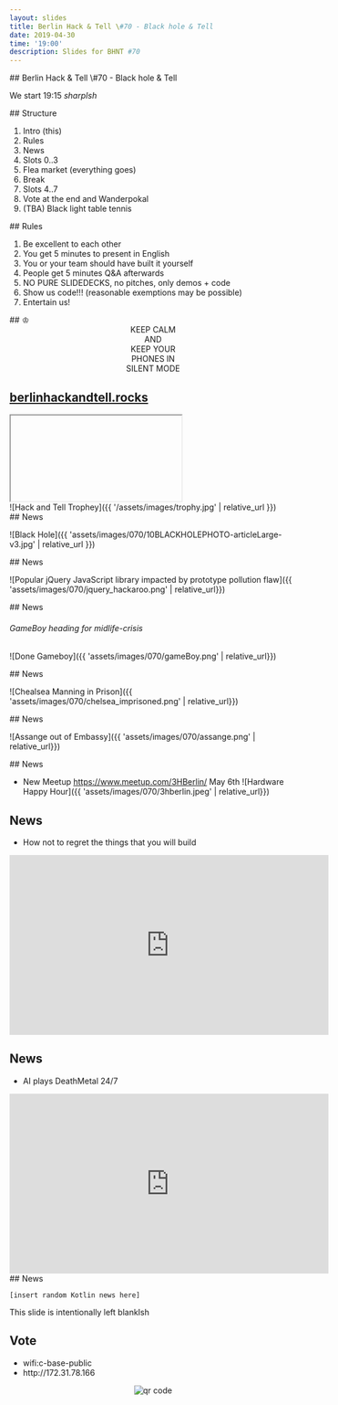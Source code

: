```yaml
---
layout: slides
title: Berlin Hack & Tell \#70 - Black hole & Tell
date: 2019-04-30
time: '19:00'
description: Slides for BHNT #70
---
```


<section data-markdown>
## Berlin Hack & Tell \#70 - Black hole & Tell

We start 19:15 *sharpIsh*
</section>

<section data-markdown>
## Structure

1. Intro (this)
1. Rules
1. News
1. Slots 0..3
1. Flea market (everything goes)
1. Break
1. Slots 4..7
1. Vote at the end and Wanderpokal
1. (TBA) Black light table tennis
</section>

<section data-markdown>
## Rules

1. Be excellent to each other
1. You get 5 minutes to present in English
1. You or your team should have built it yourself
1. People get 5 minutes Q&A afterwards
1. NO PURE SLIDEDECKS, no pitches, only demos + code
1. Show us code!!! (reasonable exemptions may be possible)
1. Entertain us!
</section>

<section data-markdown>
## &#9812;
<center>
KEEP CALM</br>
AND</br>
KEEP YOUR</br>
PHONES IN</br>
SILENT MODE</br>
</center>
</section>

<section>
<h2><a href="https://berlinhackandtell.rocks/">berlinhackandtell.rocks</a></h2>
<iframe class="stretch" data-src="https://berlinhackandtell.rocks"></iframe>
</section>

<section data-markdown>
![Hack and Tell Trophey]({{ '/assets/images/trophy.jpg' | relative_url }})
</section>

<section data-markdown>
## News

![Black Hole]({{ 'assets/images/070/10BLACKHOLEPHOTO-articleLarge-v3.jpg' | relative_url }})
</section>

<section data-markdown>
## News

![Popular jQuery JavaScript library impacted by prototype pollution flaw]({{ 'assets/images/070/jquery_hackaroo.png' | relative_url}})

</section>

<section data-markdown>
## News

###### GameBoy heading for midlife-crisis
![Done Gameboy]({{ 'assets/images/070/gameBoy.png' | relative_url}})

</section>

<section data-markdown>
## News

![Chealsea Manning in Prison]({{ 'assets/images/070/chelsea_imprisoned.png' | relative_url}})

</section>

<section data-markdown>
## News

![Assange out of Embassy]({{ 'assets/images/070/assange.png' | relative_url}})

</section>

<section data-markdown>
## News

* New Meetup https://www.meetup.com/3HBerlin/ May 6th
![Hardware Happy Hour]({{ 'assets/images/070/3hberlin.jpeg' | relative_url}})

</section>

<section>
<h2>News</h2>
<ul>
<li>How not to regret the things that you will build</li>
</ul>
<center>
<iframe width="560" height="315" src="https://www.youtube-nocookie.com/embed/830QFKrtgLA?start=4" frameborder="0" allow="accelerometer; autoplay; encrypted-media; gyroscope; picture-in-picture" allowfullscreen></iframe>
</center>
</section>

<section>
<h2>News</h2>
<ul>
<li>AI plays DeathMetal 24/7</li>
</ul>
<center>
<iframe width="560" height="315" src="https://www.youtube-nocookie.com/embed/CNNmBtNcccE" frameborder="0" allow="accelerometer; autoplay; encrypted-media; gyroscope; picture-in-picture" allowfullscreen></iframe>
</center>
</section>

<section data-markdown>
## News

` [insert random Kotlin news here] `

</section>

<section data-markdown>
This slide is intentionally left blankIsh
</section>

<section>
<h2>Vote</h2>

<ul>
<li>wifi:c-base-public</li>
<li>http://172.31.78.166</li>
</ul>
<center>
<img src="http://api.qrserver.com/v1/create-qr-code/?color=000000&amp;bgcolor=FFFFFF&amp;data=http%3A%2F%2F172.31.78.166&amp;qzone=1&amp;margin=0&amp;size=400x400&amp;ecc=L" alt="qr code" />
</center>
</section>
